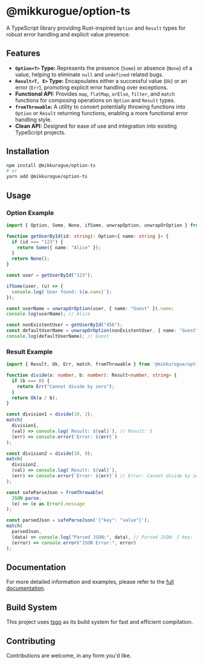 # @mikkurogue/option-ts

A TypeScript library providing Rust-inspired `Option` and `Result` types for robust error handling and explicit value presence.

## Features

- **`Option<T>` Type:** Represents the presence (`Some`) or absence (`None`) of a value, helping to eliminate `null` and `undefined` related bugs.
- **`Result<T, E>` Type:** Encapsulates either a successful value (`Ok`) or an error (`Err`), promoting explicit error handling over exceptions.
- **Functional API:** Provides `map`, `flatMap`, `orElse`, `filter`, and `match` functions for composing operations on `Option` and `Result` types.
- **`fromThrowable`:** A utility to convert potentially throwing functions into `Option` or `Result` returning functions, enabling a more functional error handling style.
- **Clean API:** Designed for ease of use and integration into existing TypeScript projects.

## Installation

```bash
npm install @mikkurogue/option-ts
# or
yarn add @mikkurogue/option-ts
```

## Usage

### Option Example

```typescript
import { Option, Some, None, ifSome, unwrapOption, unwrapOrOption } from '@mikkurogue/option-ts';

function getUserById(id: string): Option<{ name: string }> {
  if (id === "123") {
    return Some({ name: "Alice" });
  }
  return None();
}

const user = getUserById("123");

ifSome(user, (u) => {
  console.log(`User found: ${u.name}`);
});

const userName = unwrapOrOption(user, { name: "Guest" }).name;
console.log(userName); // Alice

const nonExistentUser = getUserById("456");
const defaultUserName = unwrapOrOption(nonExistentUser, { name: "Guest" }).name;
console.log(defaultUserName); // Guest
```

### Result Example

```typescript
import { Result, Ok, Err, match, fromThrowable } from '@mikkurogue/option-ts';

function divide(a: number, b: number): Result<number, string> {
  if (b === 0) {
    return Err("Cannot divide by zero");
  }
  return Ok(a / b);
}

const division1 = divide(10, 2);
match(
  division1,
  (val) => console.log(`Result: ${val}`), // Result: 5
  (err) => console.error(`Error: ${err}`)
);

const division2 = divide(10, 0);
match(
  division2,
  (val) => console.log(`Result: ${val}`),
  (err) => console.error(`Error: ${err}`) // Error: Cannot divide by zero
);

const safeParseJson = fromThrowable(
  JSON.parse,
  (e) => (e as Error).message
);

const parsedJson = safeParseJson('{"key": "value"}');
match(
  parsedJson,
  (data) => console.log("Parsed JSON:", data), // Parsed JSON: { key: 'value' }
  (error) => console.error("JSON Error:", error)
);
```

## Documentation

For more detailed information and examples, please refer to the [full documentation](./docs/README.md).

## Build System

This project uses [tsgo](https://github.com/microsoft/typescript-go) as its build system for fast and efficient compilation.

## Contributing

Contributions are welcome, in any form you'd like.